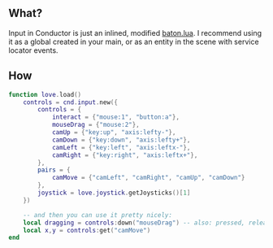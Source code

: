 ## What?

Input in Conductor is just an inlined, modified [baton.lua](https://github.com/tesselode/baton).
I recommend using it as a global created in your main, or as an entity in the scene with service locator events.

## How

```lua
function love.load()
    controls = cnd.input.new({
        controls = {
            interact = {"mouse:1", "button:a"},
            mouseDrag = {"mouse:2"},
            camUp = {"key:up", "axis:lefty-"},
            camDown = {"key:down", "axis:lefty+"},
            camLeft = {"key:left", "axis:leftx-"},
            camRight = {"key:right", "axis:leftx+"},
        },
        pairs = {
            camMove = {"camLeft", "camRight", "camUp", "camDown"}
        },
        joystick = love.joystick.getJoysticks()[1]
    })

    -- and then you can use it pretty nicely:
    local dragging = controls:down("mouseDrag") -- also: pressed, released
    local x,y = controls:get("camMove")
end
```